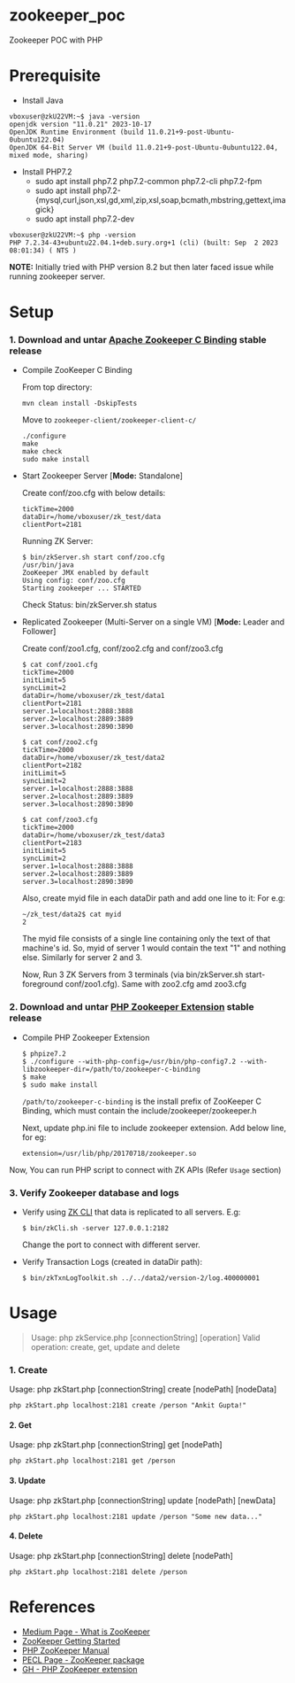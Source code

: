 # zookeeper_poc
Zookeeper POC with PHP

# Prerequisite
- Install Java
```
vboxuser@zkU22VM:~$ java -version
openjdk version "11.0.21" 2023-10-17
OpenJDK Runtime Environment (build 11.0.21+9-post-Ubuntu-0ubuntu122.04)
OpenJDK 64-Bit Server VM (build 11.0.21+9-post-Ubuntu-0ubuntu122.04, mixed mode, sharing)
```
- Install PHP7.2
  - sudo apt install php7.2 php7.2-common php7.2-cli php7.2-fpm
  - sudo apt install php7.2-{mysql,curl,json,xsl,gd,xml,zip,xsl,soap,bcmath,mbstring,gettext,imagick}
  - sudo apt install php7.2-dev
```
vboxuser@zkU22VM:~$ php -version
PHP 7.2.34-43+ubuntu22.04.1+deb.sury.org+1 (cli) (built: Sep  2 2023 08:01:34) ( NTS )
```
**NOTE:** Initially tried with PHP version 8.2 but then later faced issue while running zookeeper server.

# Setup

### 1. Download and untar [Apache Zookeeper C Binding](https://zookeeper.apache.org/releases.html) stable release

- Compile ZooKeeper C Binding

  From top directory:
  ```
  mvn clean install -DskipTests
  ```
  Move to `zookeeper-client/zookeeper-client-c/`
  ```
  ./configure
  make
  make check
  sudo make install
  ```

- Start Zookeeper Server [**Mode:** Standalone] 

  Create conf/zoo.cfg with below details:
  ```
  tickTime=2000
  dataDir=/home/vboxuser/zk_test/data
  clientPort=2181
  ```
  Running ZK Server:
  ```
  $ bin/zkServer.sh start conf/zoo.cfg 
  /usr/bin/java
  ZooKeeper JMX enabled by default
  Using config: conf/zoo.cfg
  Starting zookeeper ... STARTED
  ```
  Check Status: bin/zkServer.sh status

- Replicated Zookeeper (Multi-Server on a single VM) [**Mode:** Leader and Follower] 

  Create conf/zoo1.cfg, conf/zoo2.cfg and conf/zoo3.cfg
  ```
  $ cat conf/zoo1.cfg 
  tickTime=2000
  initLimit=5
  syncLimit=2
  dataDir=/home/vboxuser/zk_test/data1
  clientPort=2181
  server.1=localhost:2888:3888
  server.2=localhost:2889:3889
  server.3=localhost:2890:3890

  $ cat conf/zoo2.cfg 
  tickTime=2000
  dataDir=/home/vboxuser/zk_test/data2
  clientPort=2182
  initLimit=5
  syncLimit=2
  server.1=localhost:2888:3888
  server.2=localhost:2889:3889
  server.3=localhost:2890:3890

  $ cat conf/zoo3.cfg 
  tickTime=2000
  dataDir=/home/vboxuser/zk_test/data3
  clientPort=2183
  initLimit=5
  syncLimit=2
  server.1=localhost:2888:3888
  server.2=localhost:2889:3889
  server.3=localhost:2890:3890
  ```
  Also, create myid file in each dataDir path and add one line to it:
  For e.g:
  ```
  ~/zk_test/data2$ cat myid
  2
  ```
  The myid file consists of a single line containing only the text of that machine's id. So, myid of server 1 would contain the text "1" and nothing     else. Similarly for server 2 and 3.

  Now, Run 3 ZK Servers from 3 terminals (via bin/zkServer.sh start-foreground conf/zoo1.cfg). Same with zoo2.cfg amd zoo3.cfg

### 2. Download and untar [PHP Zookeeper Extension](https://pecl.php.net/package/zookeeper) stable release

- Compile PHP Zookeeper Extension
  ```
  $ phpize7.2
  $ ./configure --with-php-config=/usr/bin/php-config7.2 --with-libzookeeper-dir=/path/to/zookeeper-c-binding
  $ make
  $ sudo make install
  ```
  `/path/to/zookeeper-c-binding` is the install prefix of ZooKeeper C Binding, which must contain the include/zookeeper/zookeeper.h

  Next, update php.ini file to include zookeeper extension. Add below line, for eg:
  ```
  extension=/usr/lib/php/20170718/zookeeper.so
  ```

Now, You can run PHP script to connect with ZK APIs (Refer `Usage` section)

### 3. Verify Zookeeper database and logs

- Verify using [ZK CLI](https://zookeeper.apache.org/doc/current/zookeeperCLI.html) that data is replicated to all servers.
  E.g:
  ```
  $ bin/zkCli.sh -server 127.0.0.1:2182
  ```
  Change the port to connect with different server.

- Verify Transaction Logs (created in dataDir path):
  ```
  $ bin/zkTxnLogToolkit.sh ../../data2/version-2/log.400000001
  ```

# Usage

> Usage: php zkService.php [connectionString] [operation] Valid operation: create, get, update and delete

### 1. Create

  Usage: php zkStart.php [connectionString] create [nodePath] [nodeData]
  ```
  php zkStart.php localhost:2181 create /person "Ankit Gupta!"
  ```

#### 2. Get

  Usage: php zkStart.php [connectionString] get [nodePath]
  ```
  php zkStart.php localhost:2181 get /person
  ```

#### 3. Update

  Usage: php zkStart.php [connectionString] update [nodePath] [newData]
  ```
  php zkStart.php localhost:2181 update /person "Some new data..."
  ```

#### 4. Delete

  Usage: php zkStart.php [connectionString] delete [nodePath]
  ```
  php zkStart.php localhost:2181 delete /person
  ```

# References
- [Medium Page - What is ZooKeeper](https://medium.com/@gavindya/what-is-zookeeper-db8dfc30fc9b)
- [ZooKeeper Getting Started](https://zookeeper.apache.org/doc/current/zookeeperStarted.html)
- [PHP ZooKeeper Manual](https://www.php.net/manual/en/book.zookeeper.php)
- [PECL Page - ZooKeeper package](https://pecl.php.net/package/zookeeper)
- [GH - PHP ZooKeeper extension](https://github.com/php-zookeeper/php-zookeeper)
